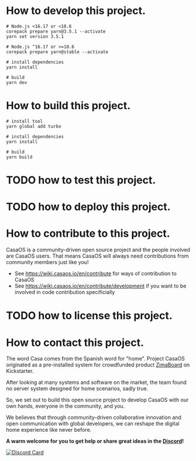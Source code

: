 # How to develop this project.

```shell
# Node.js <16.17 or <18.6 
corepack prepare yarn@3.5.1 --activate
yarn set version 3.5.1

# Node.js ^16.17 or >=18.6
corepack prepare yarn@stable --activate

# install dependencies
yarn install

# build
yarn dev 
```

# How to build this project.

```shell
# install tool
yarn global add turbo

# install dependencies
yarn install

# build
yarn build 
```

# TODO how to test this project.

# TODO how to deploy this project.

# How to contribute to this project.

CasaOS is a community-driven open source project and the people involved are CasaOS users. That means CasaOS will always
need contributions from community members just like you!

- See <https://wiki.casaos.io/en/contribute> for ways of contribution to CasaOS
- See <https://wiki.casaos.io/en/contribute/development> if you want to be involved in code contribution specificially

# TODO how to license this project.

# How to contact this project.

The word Casa comes from the Spanish word for "home". Project CasaOS originated as a pre-installed system for
crowdfunded product [ZimaBoard](https://www.zimaboard.com) on Kickstarter.

After looking at many systems and software on the market, the team found no server system designed for home scenarios,
sadly true.

So, we set out to build this open source project to develop CasaOS with our own hands, everyone in the community, and
you.

We believes that through community-driven collaborative innovation and open communication with global developers, we can
reshape the digital home experience like never before.

**A warm welcome for you to get help or share great ideas in the [Discord](https://discord.gg/knqAbbBbeX)!**

[![Discord Card](https://discordapp.com/api/guilds/884667213326463016/widget.png?style=banner2)](https://discord.gg/knqAbbBbeX)
